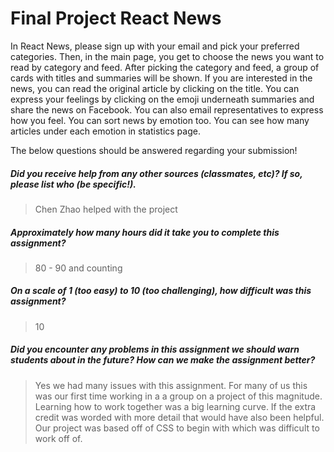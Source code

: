 # Final Project React News

In React News, please sign up with your email and pick your preferred categories. Then, in the main page, you get to choose the news you want to read by category and feed. After picking the category and feed, a group of cards with titles and summaries will be shown. If you are interested in the news, you can read the original article by clicking on the title. You can express your feelings by clicking on the emoji underneath summaries and share the news on Facebook. You can also email representatives to express how you feel. You can sort news by emotion too. You can see how many articles under each emotion in statistics page.

The below questions should be answered regarding your submission!

##### Did you receive help from any other sources (classmates, etc)? If so, please list who (be specific!). #####
> Chen Zhao helped with the project


##### Approximately how many hours did it take you to complete this assignment? #####
> 80 - 90  and counting


##### On a scale of 1 (too easy) to 10 (too challenging), how difficult was this assignment? #####
>  10


##### Did you encounter any problems in this assignment we should warn students about in the future? How can we make the assignment better? #####
> Yes we had many issues with this assignment. For many of us this was our first time working in a a group on a project of this magnitude. Learning how to work together was a big learning curve. If the extra credit was worded with more detail that would have also been helpful. Our project was based off of CSS to begin with which was difficult to work off of.